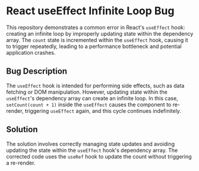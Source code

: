 # React useEffect Infinite Loop Bug
This repository demonstrates a common error in React's `useEffect` hook: creating an infinite loop by improperly updating state within the dependency array.  The `count` state is incremented within the `useEffect` hook, causing it to trigger repeatedly, leading to a performance bottleneck and potential application crashes.

## Bug Description
The `useEffect` hook is intended for performing side effects, such as data fetching or DOM manipulation.  However, updating state within the `useEffect`'s dependency array can create an infinite loop. In this case, `setCount(count + 1)` inside the `useEffect` causes the component to re-render, triggering `useEffect` again, and this cycle continues indefinitely.

## Solution
The solution involves correctly managing state updates and avoiding updating the state within the `useEffect` hook's dependency array. The corrected code uses the `useRef` hook to update the count without triggering a re-render.